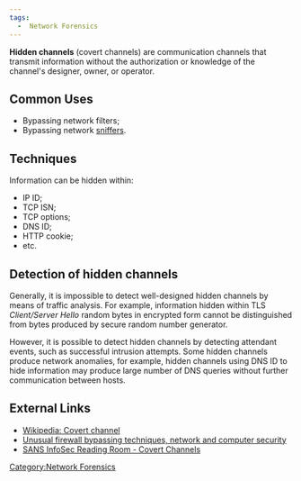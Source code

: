 ```yaml
---
tags:
  -  Network Forensics
---
```

**Hidden channels** (covert channels) are communication channels that
transmit information without the authorization or knowledge of the
channel's designer, owner, or operator.

## Common Uses

- Bypassing network filters;
- Bypassing network [sniffers](sniffer.md).

## Techniques

Information can be hidden within:

- IP ID;
- TCP ISN;
- TCP options;
- DNS ID;
- HTTP cookie;
- etc.

## Detection of hidden channels

Generally, it is impossible to detect well-designed hidden channels by
means of traffic analysis. For example, information hidden within TLS
*Client/Server Hello* random bytes in encrypted form cannot be
distinguished from bytes produced by secure random number generator.

However, it is possible to detect hidden channels by detecting attendant
events, such as successful intrusion attempts. Some hidden channels
produce network anomalies, for example, hidden channels using DNS ID to
hide information may produce large number of DNS queries without further
communication between hosts.

## External Links

- [Wikipedia: Covert
  channel](http://en.wikipedia.org/wiki/Covert_channel)
- [Unusual firewall bypassing techniques, network and computer
  security](http://gray-world.net/)
- [SANS InfoSec Reading Room - Covert
  Channels](http://www.sans.org/reading_room/whitepapers/covert/)

[Category:Network Forensics](category:network_forensics.md)
